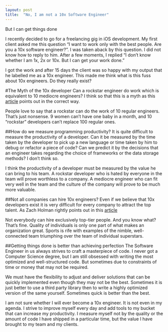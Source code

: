 ```yaml
---
layout: post
title:  "No, I am not a 10x Software Engineer"
---
```


But I can get things done

I recently decided to go for a freelancing gig in iOS development. My first client asked me this question “I want to work only with the best people. Are you a 10x software engineer?”. I was taken aback by this question. I did not know how to reply to him. After a few moments, I replied “I don’t know whether I am 1x, 2x or 10x. But I can get your work done.”

I got the work and after 15 days the client was so happy with my output that he labelled me as a 10x engineer. This made me think what is this fuss about 10x engineers. Do they really exist?

#The Myth of the 10x developer
Can a rockstar engineer do work which is equivalent to 10 mediocre engineers? I think so that this is a myth as this [article](http://www.hanselman.com/blog/TheMythOfTheRockstarProgrammer.aspx) points out in the correct way.

People love to say that a rockstar can do the work of 10 regular engineers. That’s just nonsense. 9 women can’t have one baby in a month, and 10 “rockstar” developers can’t replace 100 regular ones.

##How do we measure programming productivity?
It is quite difficult to measure the productivity of a developer. Can it be measured by the time taken by the developer to pick up a new language or time taken by him to debug or refactor a piece of code? Can we predict it by the decisions that an engineer takes regarding the choice of frameworks or the data storage methods? I don’t think so.

I think the productivity of a developer must be measured by the value he can bring to his team. A rockstar developer who is hated by everyone in the team will prove worthless to a company. A mediocre engineer who can fit very well in the team and the culture of the company will prove to be much more valuable.

##Not all companies can hire 10x engineers?
Even if we believe that 10x developers exist it is very difficult for every company to attract the top talent. As Zach Holman rightly points out in this [article](http://zachholman.com/posts/0x-engineers/)

Not everybody can hire exclusively top-tier people. And you know what? That’s fine. Quality of individuals is only one part of what makes an organization great. Sports is rife with examples of the nimble, well-connected team triumphing over the team of individual superstars.

##Getting things done is better than achieving perfection
The Software Engineer in us always strives to craft a masterpiece of code. I never got a Computer Science degree, but I am still obsessed with writing the most optimized and well-structured code. But sometimes due to constraints of time or money that may not be required.

We must have the flexibility to adjust and deliver solutions that can be quickly implemented even though they may not be the best. Sometimes it is just better to use a third party library then to write a highly optimized version of the same yourself. Sometimes quick is better than the best.

I am not sure whether I will ever become a 10x engineer. It is not even in my agenda. I strive to improve myself every day and add tools to my bucket that can increase my productivity. I measure myself not by the quality or the amount of code I have shipped in a particular time, but the value I have brought to my team and my clients.
